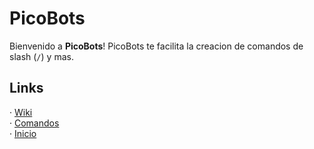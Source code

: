 # PicoBots
Bienvenido a **PicoBots**!
PicoBots te facilita la creacion de comandos de slash (`/`) y mas.

## Links
· [Wiki](https://pico8.minecraftr.us/PicoBots/wiki)
<br>
· [Comandos](https://pico8.minecraftr.us/PicoBots/help)
<br>
· [Inicio](https://pico8.minecraftr.us/PicoBots/)
